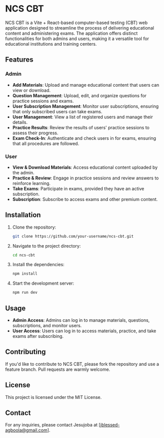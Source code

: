 # NCS CBT

NCS CBT is a Vite + React-based computer-based testing (CBT) web application designed to streamline the process of delivering educational content and administering exams. The application offers distinct functionalities for both admins and users, making it a versatile tool for educational institutions and training centers.

## Features

### Admin
- **Add Materials**: Upload and manage educational content that users can view or download.
- **Question Management**: Upload, edit, and organize questions for practice sessions and exams.
- **User Subscription Management**: Monitor user subscriptions, ensuring that only subscribed users can take exams.
- **User Management**: View a list of registered users and manage their details.
- **Practice Results**: Review the results of users' practice sessions to assess their progress.
- **Exam Check-In**: Authenticate and check users in for exams, ensuring that all procedures are followed.

### User
- **View & Download Materials**: Access educational content uploaded by the admin.
- **Practice & Review**: Engage in practice sessions and review answers to reinforce learning.
- **Take Exams**: Participate in exams, provided they have an active subscription.
- **Subscription**: Subscribe to access exams and other premium content.

## Installation

1. Clone the repository:
   ```bash
   git clone https://github.com/your-username/ncs-cbt.git
   ```
2. Navigate to the project directory:
    ```bash
    cd ncs-cbt
    ```
3. Install the dependencies:
   ```bash
   npm install
   ```
4. Start the development server:
   ```bash
   npm run dev
   ```

## Usage

- **Admin Access**: Admins can log in to manage materials, questions, subscriptions, and monitor users.
- **User Access**: Users can log in to access materials, practice, and take exams after subscribing.

## Contributing

If you'd like to contribute to NCS CBT, please fork the repository and use a feature branch. Pull requests are warmly welcome.

## License

This project is licensed under the MIT License.

## Contact

For any inquiries, please contact Jesujoba at [jblessed-agboola@gmail.com].
